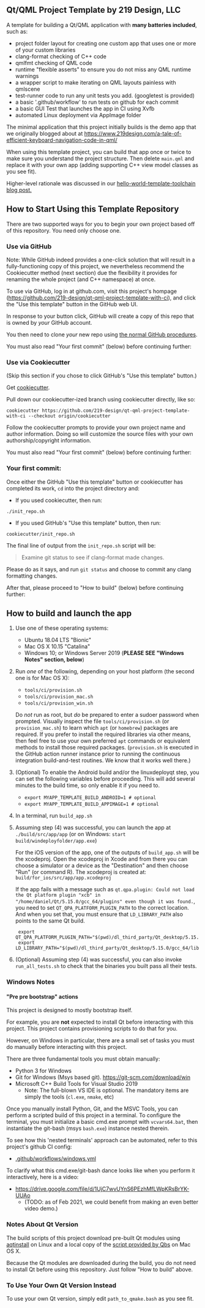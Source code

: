 ## Qt/QML Project Template by 219 Design, LLC

A template for building a Qt/QML application with **many batteries included**,
such as:

 - project folder layout for creating one custom app that uses one or more of your custom libraries
 - clang-format checking of C++ code
 - qmlfmt checking of QML code
 - runtime "flexible asserts" to ensure you do not miss any QML runtime warnings
 - a wrapper script to make iterating on QML layouts painless with qmlscene
 - test-runner code to run any unit tests you add. (googletest is provided)
 - a basic '.github/workflow' to run tests on github for each commit
 - a basic GUI Test that launches the app in CI using Xvfb
 - automated Linux deployment via AppImage folder

The minimal application that this project initially builds is the demo app that
we originally blogged about at
https://www.219design.com/a-tale-of-efficient-keyboard-navigation-code-in-qml/

When using this template project, you can build that app once or twice to make
sure you understand the project structure. Then delete `main.qml` and replace it
with your own app (adding supporting C++ view model classes as you see fit).

Higher-level rationale was discussed in our [hello-world-template-toolchain blog
post.](https://www.219design.com/hello-world-template-toolchain/)

## How to Start Using this Template Repository

There are two supported ways for you to begin your own project based off of
this repository. You need only choose one.

### Use via GitHub

Note: While GitHub indeed provides a one-click solution that will result in a
fully-functioning copy of this project, we nevertheless recommend the
Cookiecutter method (next section) due the flexibility it provides for renaming
the whole project (and C++ namespace) at once.

To use via GitHub, log in at github.com, visit this project's hompage
(https://github.com/219-design/qt-qml-project-template-with-ci), and click the
"Use this template" button in the GitHub web UI.

In response to your button click, GitHub will create a copy of this repo that is
owned by *your* GitHub account.

You then need to clone *your* new repo using [the normal GitHub procedures](https://docs.github.com/en/github/creating-cloning-and-archiving-repositories/cloning-a-repository).

You must also read "Your first commit" (below) before continuing further:

### Use via Cookiecutter

(Skip this section if you chose to click GitHub's "Use this template" button.)

Get [cookiecutter](https://cookiecutter.readthedocs.io/).

Pull down our cookiecutter-ized branch using cookiecutter directly, like so:

```
cookiecutter https://github.com/219-design/qt-qml-project-template-with-ci --checkout origin/cookiecutter
```

Follow the cookiecutter prompts to provide your own project name and author
information. Doing so will customize the source files with your own
authorship/copyright information.

You must also read "Your first commit" (below) before continuing further:

### Your first commit:

Once either the GitHub "Use this template" button or cookiecutter has completed
its work, `cd` into the project directory and:

- If you used cookiecutter, then run:
```
./init_repo.sh
```

- If you used GitHub's "Use this template" button, then run:
```
cookiecutter/init_repo.sh
```

The final line of output from the `init_repo.sh` script will be:

> Examine git status to see if clang-format made changes.


Please do as it says, and run `git status` and choose to commit any clang
formatting changes.

After that, please proceed to "How to build" (below) before continuing further:

## How to build and launch the app

1. Use one of these operating systems:
     - Ubuntu 18.04 LTS "Bionic"
     - Mac OS X 10.15 "Catalina"
     - Windows 10; or Windows Server 2019 (**PLEASE SEE "Windows Notes" section, below**)

2. Run *one* of the following, depending on your host platform (the second one is for Mac OS X):
     - `tools/ci/provision.sh`
     - `tools/ci/provision_mac.sh`
     - `tools/ci/provision_win.sh`

   Do *not* run as root, but *do* be prepared to enter a sudoer password when
   prompted. Visually inspect the file `tools/ci/provision.sh` (or
   `provision_mac.sh`) to learn which `apt` (or `homebrew`) packages are
   required. If you prefer to install the required libraries via other means,
   then feel free to use your own preferred `apt` commands or equivalent methods
   to install those required packages.  (`provision.sh` is executed in the
   GitHub action runner instance prior to running the continuous integration
   build-and-test routines. We know that it works well there.)

3. (Optional) To enable the Android build and/or the linuxdeployqt step, you can
   set the following variables before proceeding. This will add several minutes
   to the build time, so only enable it if you need to.

    - `export MYAPP_TEMPLATE_BUILD_ANDROID=1 # optional`
    - `export MYAPP_TEMPLATE_BUILD_APPIMAGE=1 # optional`

4. In a terminal, run `build_app.sh`

5. Assuming step (4) was successful, you can launch the app at
   `./build/src/app/app` (or on Windows: `start build/windeployfolder/app.exe`)

   For the iOS version of the app, one of the outputs of `build_app.sh` will be
   the xcodeproj. Open the xcodeproj in Xcode and from there you can choose a
   simulator or a device as the "Destination" and then choose "Run" (or command
   R). The xcodeproj is created at: `build/for_ios/src/app/app.xcodeproj`

   If the app fails with a message such as `qt.qpa.plugin: Could not
   load the Qt platform plugin "xcb" in
   "/home/daniel/Qt/5.15.0/gcc_64/plugins" even though it was found.`,
   you need to set `QT_QPA_PLATFORM_PLUGIN_PATH` to the correct
   location. And when you set that, you must ensure that
   `LD_LIBRARY_PATH` also points to the same Qt build.

        export QT_QPA_PLATFORM_PLUGIN_PATH="$(pwd)/dl_third_party/Qt_desktop/5.15.0/gcc_64/plugins/platforms
        export LD_LIBRARY_PATH="$(pwd)/dl_third_party/Qt_desktop/5.15.0/gcc_64/lib:$LD_LIBRARY_PATH"

6. (Optional) Assuming step (4) was successful, you can also invoke
   `run_all_tests.sh` to check that the binaries you built pass all their tests.

### Windows Notes

#### "Pre pre bootstrap" actions

This project is designed to mostly bootstrap itself.

For example, you are **not** expected to install Qt before interacting with this
project. This project contains provisioning scripts to do that for you.

However, on Windows in particular, there are a small set of tasks you must do
manually before interacting with this project.

There are three fundamental tools you must obtain manually:

 - Python 3 for Windows
 - Git for Windows (Msys based git). https://git-scm.com/download/win
 - Microsoft C++ Build Tools for Visual Studio 2019
    - Note: The full-blown VS IDE is optional. The mandatory items are simply the tools (`cl.exe`, `nmake`, etc)

Once you manually install Python, Git, and the MSVC Tools, you can perform a
scripted build of this project in a terminal. To configure the terminal, you
must initialize a basic cmd.exe prompt with `vcvars64.bat`, then instantiate the
git-bash (msys `bash.exe`) instance nested therein.

To see how this 'nested terminals' approach can be automated, refer to this
project's github CI config:

  - [.github/workflows/windows.yml](https://github.com/219-design/qt-qml-project-template-with-ci/blob/c1efff507a/.github/workflows/windows.yml#L20)

To clarify what this cmd.exe/git-bash dance looks like when you perform it
interactively, here is a video:

  - https://drive.google.com/file/d/1UjC7wvUYnS6PEzhMfLWpKRsBrYK-UUAo
     - (TODO: as of Feb 2021, we could benefit from making an even better video demo.)


### Notes About Qt Version

The build scripts of this project download pre-built Qt modules using
[aqtinstall](https://github.com/miurahr/aqtinstall) on Linux and a local copy of
the [script provided by Qbs](https://github.com/qbs/qbs/blob/495d7767af8/scripts/install-qt.sh)
on Mac OS X.

Because the Qt modules are downloaded during the build, you do not need to
install Qt before using this repository. Just follow "How to build" above.

### To Use Your Own Qt Version Instead

To use your own Qt version, simply edit `path_to_qmake.bash` as you see fit.
